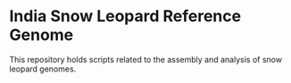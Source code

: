 # India Snow Leopard Reference Genome
This repository holds scripts related to the assembly and analysis of snow leopard genomes.
